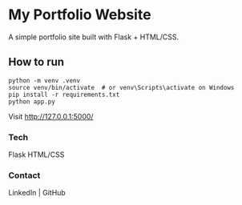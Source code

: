 
# My Portfolio Website

A simple portfolio site built with Flask + HTML/CSS.

## How to run
```
python -m venv .venv
source venv/bin/activate  # or venv\Scripts\activate on Windows
pip install -r requirements.txt
python app.py
```
Visit http://127.0.0.1:5000/

### Tech
Flask
HTML/CSS

### Contact
LinkedIn | GitHub
